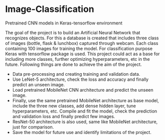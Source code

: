 # Image-Classification
Pretrained CNN models in Keras-tensorflow environment

The goal of the project is to build an Artificial Neural Network that recognizes objects. For this a database is created that includes three class of images (bottle, flask & lunchbox) captured through webcam. Each class containing 100 images for training the model. For classification purpose Keras with tensorflow package is used. This project could act as a base for including more classes, further optimizing hyperparameters, etc in the future. Following things are done to achieve the aim of the project.
+	Data pre-processing and creating training and validation data.
+	Use LeNet-5 architecture, check the loss and accuracy and finally predict an unseen image.
+ Load pretrained MobileNet CNN architecture and predict the unseen image.
+	Finally, use the same pretrained MobileNet architecture as base model, include the three new classes, add dense hidden layer, tune hyperparameters, etc. Compile and fit the model, check the prediction and validation loss and finally predict few images.
+	ResNet-50 architecture is also used, same like MobileNet architecture, just for comparison.
+	Save the model for future use and identify limitations of the project.
